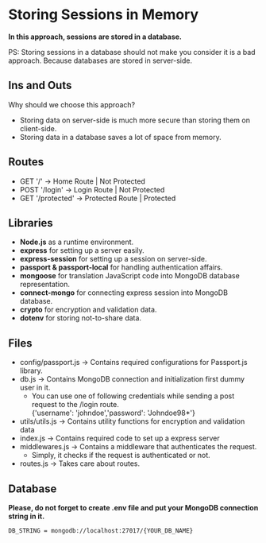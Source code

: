 # Storing Sessions in Memory
**In this approach, sessions are stored in a database.**

PS: Storing sessions in a database should not make you consider it is a bad approach. Because databases are stored in server-side.

## Ins and Outs

Why should we choose this approach?

- Storing data on server-side is much more secure than storing them on client-side.
- Storing data in a database saves a lot of space from memory.

## Routes
- GET '/' &rarr; Home Route | Not Protected
- POST '/login' &rarr; Login Route | Not Protected
- GET '/protected' &rarr; Protected Route | Protected

## Libraries
- **Node.js** as a runtime environment.
- **express** for setting up a server easily.
- **express-session** for setting up a session on server-side.
- **passport & passport-local** for handling authentication affairs.
- **mongoose** for translation JavaScript code into MongoDB database representation.
- **connect-mongo** for connecting express session into MongoDB database.
- **crypto** for encryption and validation data.
- **dotenv** for storing not-to-share data.

## Files
- config/passport.js &rarr; Contains required configurations for Passport.js library.
- db.js &rarr; Contains MongoDB connection and initialization first dummy user in it.
    - You can use one of following credentials while sending a post request to the /login route.\
    {'username': 'johndoe','password': 'Johndoe98*'}
- utils/utils.js &rarr; Contains utility functions for encryption and validation data
- index.js &rarr; Contains required code to set up a express server
- middlewares.js &rarr; Contains a middleware that authenticates the request.
    - Simply, it checks if the request is authenticated or not.
- routes.js &rarr; Takes care about routes.

## Database
**Please, do not forget to create .env file and put your MongoDB connection string in it.**

```
DB_STRING = mongodb://localhost:27017/{YOUR_DB_NAME}
```